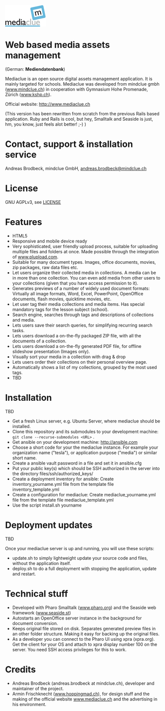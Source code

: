 ![logo](/main/web_root/img/logo.png)

# Web based media assets management

(German: __Mediendatenbank__)

Mediaclue is an open source digital assets management application. It is mainly targeted for schools.
Mediaclue was developed from mindclue gmbh (www.mindclue.ch) in cooperation with
Gymnasium Hohe Promenade, Zürich (www.kshp.ch).

Official website: http://www.mediaclue.ch

(This version has been rewritten from scratch from the previous Rails based application.
Ruby and Rails is cool, but hey, Smalltalk and Seaside is just, hm, you know, just feels alot better! ;-) )

# Contact, support & installation service

Andreas Brodbeck, mindclue GmbH, andreas.brodbeck@mindclue.ch

# License

GNU AGPLv3, see [LICENSE](LICENSE.md)

# Features

* HTML5
* Responsive and mobile device ready
* Very sophisticated, user friendly upload process, suitable for uploading multiple files and folders at once. Made possible through the integration of www.plupload.com.
* Suitable for many document types. Images, office documents, movies, zip packages, raw data files etc.
* Let users organize their collected media in collections. A media can be in more than one collection. You can even add media from other users to your collections (given that you have access permission to it).
* Generates previews of a number of widely used document formats: Virtually all image formats, Word, Excel, PowerPoint, OpenOffice documents, flash movies, quicktime movies, etc.
* Let user tag their media collections and media items. Has special mandatory tags for the lesson subject (school).
* Search engine, searches through tags and descriptions of collections and media.
* Lets users save their search queries, for simplifying recurring search tasks.
* Lets users download a on-the-fly packaged ZIP file, with all the documents of a collection.
* Lets users download a on-the-fly generated PDF file, for offline slideshow presentation (Images only).
* Visually sort your media in a collection with drag & drop
* Lets users order their collections on their personal overview page.
* Automatically shows a list of my collections, grouped by the most used tags.
* TBD

# Installation

TBD

* Get a fresh Linux server, e.g. Ubuntu Server, where mediaclue should be installed.
* Clone this repository and its submodules to your development machine: `git clone --recurse-submodules <URL>` .
* Get ansible on your development machine: http://ansible.com
* Choose a short code for your the mediaclue instance. For example your organization name ("tesla"), or application purpose ("media") or similar short name.
* Create a ansible vault password in a file and set it in ansible.cfg
* Put your public key(s) which should be SSH authorized in the server into the directory files/ssh/authorized_keys/
* Create a deployment inventory for ansible: Create inventory_yourname.yml file from the template file inventory_template.yml
* Create a configuration for mediaclue: Create mediaclue_yourname.yml file from the template file mediaclue_template.yml
* Use the script install.sh yourname

# Deployment updates

TBD

Once your mediaclue server is up and running, you will use these scripts:

* update.sh to simply lightweight update your source code and files, without the application itself.
* deploy.sh to do a full deployment with stopping the application, update and restart.

# Technical stuff

* Developed with Pharo Smalltalk (www.pharo.org) and the Seaside web framework (www.seaside.st)
* Autostarts an OpenOffice server instance in the background for document conversion.
* Keeps original file stored on disk. Separates generated preview files in an other folder structure. Making it easy for backing up the original files.
* As a developer you can connect to the Pharo UI using xpra (xpra.org). Get the client for your OS and attach to xpra display number 100 on the server. You need SSH access privileges for this to work.

# Credits

* Andreas Brodbeck (andreas.brodbeck at mindclue.ch), developer and maintainer of the project.
* Armin Frischknecht (www.hoppingmad.ch), for design stuff and the making of the official website www.mediaclue.ch and the advertising in his environment.
